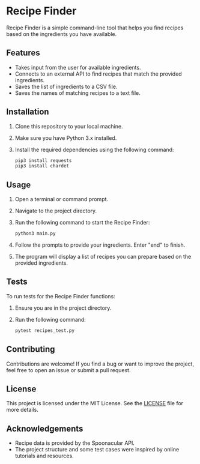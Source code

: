 # Recipe Finder

Recipe Finder is a simple command-line tool that helps you find recipes based on the ingredients you have available.

## Features

- Takes input from the user for available ingredients.
- Connects to an external API to find recipes that match the provided ingredients.
- Saves the list of ingredients to a CSV file.
- Saves the names of matching recipes to a text file.

## Installation

1. Clone this repository to your local machine.
2. Make sure you have Python 3.x installed.
3. Install the required dependencies using the following command:

    ```sh
    pip3 install requests
    pip3 install chardet
    ```

## Usage

1. Open a terminal or command prompt.
2. Navigate to the project directory.
3. Run the following command to start the Recipe Finder:

    ```sh
    python3 main.py
    ```

4. Follow the prompts to provide your ingredients. Enter "end" to finish.
5. The program will display a list of recipes you can prepare based on the provided ingredients.

## Tests

To run tests for the Recipe Finder functions:

1. Ensure you are in the project directory.
2. Run the following command:

    ```sh
    pytest recipes_test.py
    ```

## Contributing

Contributions are welcome! If you find a bug or want to improve the project, feel free to open an issue or submit a pull request.

## License

This project is licensed under the MIT License. See the [LICENSE](LICENSE) file for more details.

## Acknowledgements

- Recipe data is provided by the Spoonacular API.
- The project structure and some test cases were inspired by online tutorials and resources.